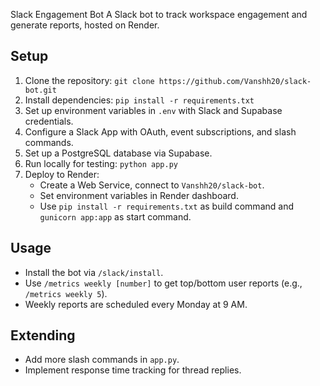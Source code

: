 Slack Engagement Bot
 A Slack bot to track workspace engagement and generate reports, hosted on Render.

 ## Setup
 1. Clone the repository: `git clone https://github.com/Vanshh20/slack-bot.git`
 2. Install dependencies: `pip install -r requirements.txt`
 3. Set up environment variables in `.env` with Slack and Supabase credentials.
 4. Configure a Slack App with OAuth, event subscriptions, and slash commands.
 5. Set up a PostgreSQL database via Supabase.
 6. Run locally for testing: `python app.py`
 7. Deploy to Render:
    - Create a Web Service, connect to `Vanshh20/slack-bot`.
    - Set environment variables in Render dashboard.
    - Use `pip install -r requirements.txt` as build command and `gunicorn app:app` as start command.

 ## Usage
 - Install the bot via `/slack/install`.
 - Use `/metrics weekly [number]` to get top/bottom user reports (e.g., `/metrics weekly 5`).
 - Weekly reports are scheduled every Monday at 9 AM.

 ## Extending
 - Add more slash commands in `app.py`.
 - Implement response time tracking for thread replies.
